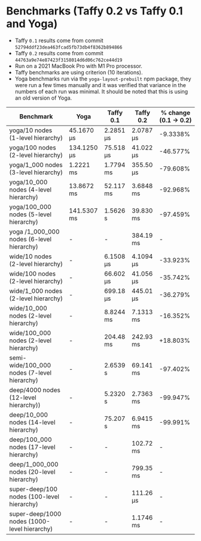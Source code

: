 # Benchmarks (Taffy 0.2 vs Taffy 0.1 and Yoga)

- Taffy `0.1` results come from commit `52794ddf23dea463fcad5fb73db4f8362b894866`
- Taffy `0.2` results come from commit `44763a9e74e87423f3158014d6d06c762ce44d19`
- Run on a 2021 MacBook Pro with M1 Pro processor.
- Taffy benchmarks are using criterion (10 iterations).
- Yoga benchmarks run via the `yoga-layout-prebuilt` npm package, they were run a few times manually and it was verified that variance in the numbers of each run was minimal. It should be noted that this is using an old version of Yoga.

| Benchmark                                    | Yoga        | Taffy 0.1 | Taffy 0.2 | % change (0.1 -> 0.2) |
| ---                                          | ---         | ---       | ---       | ---                   |
| yoga/10 nodes (1-level hierarchy)            | 45.1670 µs  | 2.2851 µs | 2.0787 µs | -9.3338%              |
| yoga/100 nodes (2-level hierarchy)           | 134.1250 µs | 75.518 µs | 41.022 µs | -46.577%              |
| yoga/1_000 nodes (3-level hierarchy)         | 1.2221 ms   | 1.7794 ms | 355.50 µs | -79.608%              |
| yoga/10_000 nodes (4-level hierarchy)        | 13.8672 ms  | 52.117 ms | 3.6848 ms | -92.968%              |
| yoga/100_000 nodes (5-level hierarchy)       | 141.5307 ms | 1.5626 s  | 39.830 ms | -97.459%              |
| yoga /1_000_000 nodes (6-level hierarchy)    | -           | -         | 384.19 ms | -                     |
| wide/10 nodes (2-level hierarchy)            | -           | 6.1508 µs | 4.1094 µs | -33.923%              |
| wide/100 nodes (2-level hierarchy)           | -           | 66.602 µs | 41.056 µs | -35.742%              |
| wide/1_000 nodes (2-level hierarchy)         | -           | 699.18 µs | 445.01 µs | -36.279%              |
| wide/10_000 nodes (2-level hierarchy)        | -           | 8.8244 ms | 7.1313 ms | -16.352%              |
| wide/100_000 nodes (2-level hierarchy)       | -           | 204.48 ms | 242.93 ms | +18.803%              |
| semi-wide/100_000 nodes (7-level hierarchy)  | -           | 2.6539 s  | 69.141 ms | -97.402%              |
| deep/4000 nodes (12-level hierarchy))        | -           | 5.2320 s  | 2.7363 ms | -99.947%              |
| deep/10_000 nodes (14-level hierarchy)       | -           | 75.207 s  | 6.9415 ms | -99.991%              |
| deep/100_000 nodes (17-level hierarchy)      | -           | -         | 102.72 ms | -                     |
| deep/1_000_000 nodes (20-level hierarchy)    | -           | -         | 799.35 ms | -                     |
| super-deep/100 nodes (100-level hierarchy)   | -           | -         | 111.26 µs | -                     |
| super-deep/1000 nodes (1000-level hierarchy) | -           | -         | 1.1746 ms | -                     |
